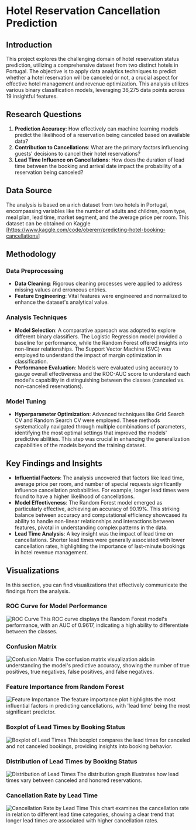 # Hotel Reservation Cancellation Prediction

## Introduction
This project explores the challenging domain of hotel reservation status prediction, utilizing a comprehensive dataset from two distinct hotels in Portugal. The objective is to apply data analytics techniques to predict whether a hotel reservation will be canceled or not, a crucial aspect for effective hotel management and revenue optimization. This analysis utilizes various binary classification models, leveraging 36,275 data points across 19 insightful features.

## Research Questions

1. **Prediction Accuracy**: How effectively can machine learning models predict the likelihood of a reservation being canceled based on available data?
2. **Contribution to Cancellations**: What are the primary factors influencing guests' decisions to cancel their hotel reservations?
3. **Lead Time Influence on Cancellations**: How does the duration of lead time between the booking and arrival date impact the probability of a reservation being canceled?

## Data Source
The analysis is based on a rich dataset from two hotels in Portugal, encompassing variables like the number of adults and children, room type, meal plan, lead time, market segment, and the average price per room. This dataset can be obtained on Kaggle [https://www.kaggle.com/code/obererr/predicting-hotel-booking-cancellations]

## Methodology
### Data Preprocessing
- **Data Cleaning**: Rigorous cleaning processes were applied to address missing values and erroneous entries.
- **Feature Engineering**: Vital features were engineered and normalized to enhance the dataset's analytical value.

### Analysis Techniques
- **Model Selection**: A comparative approach was adopted to explore different binary classifiers. The Logistic Regression model provided a baseline for performance, while the Random Forest offered insights into non-linear relationships. The Support Vector Machine (SVC) was employed to understand the impact of margin optimization in classification.
- **Performance Evaluation**: Models were evaluated using accuracy to gauge overall effectiveness and the ROC-AUC score to understand each model's capability in distinguishing between the classes (canceled vs. non-canceled reservations).

### Model Tuning
- **Hyperparameter Optimization**: Advanced techniques like Grid Search CV and Random Search CV were employed. These methods systematically navigated through multiple combinations of parameters, identifying the most optimal settings that improved the models' predictive abilities. This step was crucial in enhancing the generalization capabilities of the models beyond the training dataset.

## Key Findings and Insights
- **Influential Factors**: The analysis uncovered that factors like lead time, average price per room, and number of special requests significantly influence cancellation probabilities. For example, longer lead times were found to have a higher likelihood of cancellations.
- **Model Effectiveness**: The Random Forest model emerged as particularly effective, achieving an accuracy of 90.19%. This striking balance between accuracy and computational efficiency showcased its ability to handle non-linear relationships and interactions between features, pivotal in understanding complex patterns in the data.
- **Lead Time Analysis**: A key insight was the impact of lead time on cancellations. Shorter lead times were generally associated with lower cancellation rates, highlighting the importance of last-minute bookings in hotel revenue management.

## Visualizations
In this section, you can find visualizations that effectively communicate the findings from the analysis.

### ROC Curve for Model Performance
![ROC Curve](https://github.com/nickyongth/images-/blob/main/ROC%20Curve.png)
This ROC curve displays the Random Forest model's performance, with an AUC of 0.9617, indicating a high ability to differentiate between the classes.

### Confusion Matrix
![Confusion Matrix](https://github.com/nickyongth/images-/blob/main/Confusion%20Matrix.png)
The confusion matrix visualization aids in understanding the model's predictive accuracy, showing the number of true positives, true negatives, false positives, and false negatives.

### Feature Importance from Random Forest
![Feature Importance](https://github.com/nickyongth/images-/blob/main/Feature%20Importances.png)
The feature importance plot highlights the most influential factors in predicting cancellations, with 'lead time' being the most significant predictor.

### Boxplot of Lead Times by Booking Status
![Boxplot of Lead Times](https://github.com/nickyongth/images-/blob/main/Boxplot%20of%20Lead%20Time%20by%20Booking%20Status.png)
This boxplot compares the lead times for canceled and not canceled bookings, providing insights into booking behavior.

### Distribution of Lead Times by Booking Status
![Distribution of Lead Times](https://github.com/nickyongth/images-/blob/main/Distribution%20of%20Lead%20Time%20by%20Booking%20Status.png)
The distribution graph illustrates how lead times vary between canceled and honored reservations.

### Cancellation Rate by Lead Time
![Cancellation Rate by Lead Time](https://github.com/nickyongth/images-/blob/main/Cancellation%20Rate%20by%20Lead%20Time.png)
This chart examines the cancellation rate in relation to different lead time categories, showing a clear trend that longer lead times are associated with higher cancellation rates.


